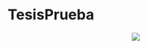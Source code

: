 # TesisPrueba

<div style="text-align:center", width: 50 px ><img src ="https://user-images.githubusercontent.com/33547749/159361179-e5cae02e-8a26-42cc-acb7-e1c4a0401e1f.png" /></div>

